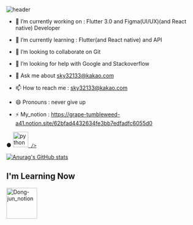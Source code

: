 
![header](https://capsule-render.vercel.app/api?type=Cylinder&color=auto&height=150&section=header&text=@fossil___95&fontSize=90&fontcolor=auto&animation=twinkling)

- 🔭 I’m currently working on : Flutter 3.0 and Figma(UI/UX)(and React native) Developer

- 🌱 I’m currently learning : Flutter(and React native) and API 

- 👯 I’m looking to collaborate on Git

- 🤔 I’m looking for help with Google and Stackoverflow

- 💬 Ask me about sky32133@kakao.com

- 📫 How to reach me : sky32133@kakao.com

- 😄 Pronouns : never give up

- ⚡ My_notion : https://grape-tumbleweed-a41.notion.site/62bfad4432634fe3bb7edfadfc6055d0
<p align = "left">
●
<a href = "https://www.youtube.com/channel/UCLsK9Zy_W62bs09pPCjFWYw" target = "_blank_" rel ="noopener noreferrer" />
<img src="https://img.shields.io/badge/YouTube-ff0000?style=for-the-badge&logo=YouTube&logoColor=white" alt="python" width = auto height = "40" vertical-align: middle; 
     
     
     
     />
</a>
</p>

<!-- [![Top Langs](https://github-readme-stats.vercel.app/api/top-langs/?username=LeeHwaSeok)](https://github.com/LeeHwaSeok/github-readme-stats) -->
[![Anurag's GitHub stats](https://github-readme-stats.vercel.app/api?username=LeeHwaSeok)](https://github.com/LeeHwaSeok/github-readme-stats)

<p align="left">
</p>
<h2 align="left">I'm Learning Now</h2>

<!-- 
_blank : 새창에서 열기 
nooperner, noreferrer : 보안
href : 넘어갈 url 주소
src : 이미지 주소
alt : 이미지 전송 실패시 사용할 텍스트 내용
-->
<a target="_blank" href="https://grape-tumbleweed-a41.notion.site/62bfad4432634fe3bb7edfadfc6055d0" rel="noopener noreferrer">
   <img src="https://img1.daumcdn.net/thumb/R800x0/?scode=mtistory2&fname=https%3A%2F%2Fblog.kakaocdn.net%2Fdn%2Fb8KTEj%2Fbtrn83lyP6L%2FTIxBbjy6ym4i61EF0N4j3K%2Fimg.jpg" alt="Dong-jun_notion" width=auto height="80" />
</a>



</p>





